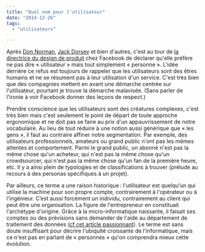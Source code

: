 ```yaml
---
title: "Quel nom pour l'utilisateur"
date: "2014-12-26"
tags:
  - "utilisateurs"

---
```


Après [Don Norman](http://www.jnd.org/dn.mss/words_matter_talk_a.html), [Jack Dorsey](http://jacks.tumblr.com/post/33785796042/lets-reconsider-our-users) et bien d'autres, c'est au tour de [la directrice du design de produit](http://uk.businessinsider.com/facebook-says-it-has-dropped-the-term-users-and-has-an-empathy-team-2014-12) chez Facebook de déclarer qu'elle préfère ne pas dire « utilisateur » mais tout simplement « personne ». L'idée derrière ce refus est toujours de rappeler que les utilisateurs sont des êtres humains et ne se résument pas à leur utilisation d'un service. C'est très bien que des compagnies mettent en avant une démarche centrée sur l'utilisateur, pourtant je trouve la démarche malavisée. (Sans parler de l'ironie à voir Facebook donner des leçons de respect.)

Prendre conscience que les utilisateurs sont des créatures complexes, c'est très bien mais c'est seulement le point de départ de toute approche ergonomique et ne doit pas se faire au prix d'un appauvrissement de notre vocabulaire. Au lieu de tout réduire à une notion aussi générique que « les gens », il faut au contraire affiner notre segmentation. Par exemple, des utilisateurs professionnels, amateurs ou grand public n'ont pas les mêmes attentes et comportement. Parmi le grand public, un abonné n'est pas la même chose qu'un acheteur, qui n'est pas la même chose qu'un crowdsourcer, qui n'est pas la même chose qu'un fan de la première heure, etc. Il y a ainsi plein de typologies et de classifications à trouver (prélude au recours à des personas spécifiques à un projet).

Par ailleurs, ce terme a une raison historique : l'utilisateur est quelqu’un qui utilise la machine pour son propre compte, contrairement à l'opérateur ou à l'ingénieur. C’est aussi forcément un individu, contrairement au client qui peut être une organisation. La figure de l'entrepreneur en constituait l'archétype d'origine. Grâce à la micro-informatique naissante, il faisait ses comptes ou des prévisions sans demander de l'aide au département de traitement des données ([cf cet article passionnant](https://medium.com/backchannel/a-spreadsheet-way-of-knowledge-8de60af7146e)). Le terme est sans doute insuffisant pour décrire l'ubiquité croissante de l'informatique, mais ce n'est pas en parlant de « personnes » qu'on comprendra mieux cette évolution.
